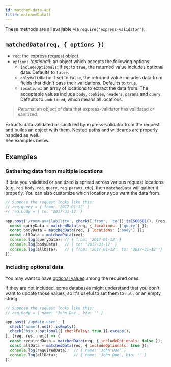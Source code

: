 ```yaml
---
id: matched-data-api
title: matchedData()
---
```


These methods are all available via `require('express-validator')`.

## `matchedData(req, { options })`
- `req`: the express request object.
- `options` *(optional)*: an object which accepts the following options:
  - `includeOptionals`: if set to `true`, the returned value includes optional data. Defaults to `false`.
  - `onlyValidData`: if set to `false`, the returned value includes data from fields
    that didn't pass their validations. Defaults to `true`.
  - `locations`: an array of locations to extract the data from. The acceptable values include
    `body`, `cookies`, `headers`, `params` and `query`. Defaults to `undefined`, which means all locations.
> *Returns:* an object of data that express-validator has validated or sanitized.

Extracts data validated or sanitized by express-validator from the request and builds
an object with them. Nested paths and wildcards are properly handled as well.  
See examples below.

## Examples
### Gathering data from multiple locations
If data you validated or sanitized is spread across various request locations
(e.g. `req.body`, `req.query`, `req.params`, etc), then `matchedData` will gather it properly.
You can also customize which locations you want the data from.

```js
// Suppose the request looks like this:
// req.query = { from: '2017-01-12' }
// req.body = { to: '2017-31-12' }

app.post('/room-availability', check(['from', 'to']).isISO8601(), (req, res, next) => {
  const queryData = matchedData(req, { locations: ['query'] });
  const bodyData = matchedData(req, { locations: ['body'] });
  const allData = matchedData(req);
  console.log(queryData); // { from: '2017-01-12' }
  console.log(bodyData);  // { to: '2017-31-12' }
  console.log(allData);   // { from: '2017-01-12', to: '2017-31-12' }
});
```

### Including optional data
You may want to have [optional values](api-validation-chain.md#optionaloptions) among the required ones.

If they are not included, some databases might understand that you don't want to update those values,
so it's useful to set them to `null` or an empty string.

```js
// Suppose the request looks like this:
// req.body = { name: 'John Doe', bio: '' }

app.post('/update-user', [
  check('name').not().isEmpty(),
  check('bio').optional({ checkFalsy: true }).escape(),
], (req, res, next) => {
  const requiredData = matchedData(req, { includeOptionals: false });
  const allData = matchedData(req, { includeOptionals: true });
  console.log(requiredData);  // { name: 'John Doe' }
  console.log(allData);       // { name: 'John Doe', bio: '' }
});
```
